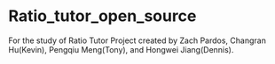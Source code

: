 # Ratio_tutor_open_source
For the study of Ratio Tutor Project created by Zach Pardos, Changran Hu(Kevin), Pengqiu Meng(Tony), and Hongwei Jiang(Dennis).
